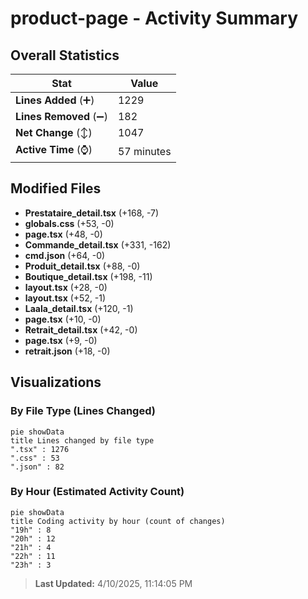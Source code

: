 # product-page - Activity Summary 

## Overall Statistics

| Stat                   | Value                                                             |
| ---------------------- | ----------------------------------------------------------------- |
| **Lines Added** (➕)   | 1229                                          |
| **Lines Removed** (➖) | 182                                        |
| **Net Change** (↕)    | 1047                |
| **Active Time** (⌚)   | 57 minutes |


## Modified Files
- **Prestataire_detail.tsx** (+168, -7)
- **globals.css** (+53, -0)
- **page.tsx** (+48, -0)
- **Commande_detail.tsx** (+331, -162)
- **cmd.json** (+64, -0)
- **Produit_detail.tsx** (+88, -0)
- **Boutique_detail.tsx** (+198, -11)
- **layout.tsx** (+28, -0)
- **layout.tsx** (+52, -1)
- **Laala_detail.tsx** (+120, -1)
- **page.tsx** (+10, -0)
- **Retrait_detail.tsx** (+42, -0)
- **page.tsx** (+9, -0)
- **retrait.json** (+18, -0)

## Visualizations

### By File Type (Lines Changed)

```mermaid
pie showData
title Lines changed by file type
".tsx" : 1276
".css" : 53
".json" : 82
```

### By Hour (Estimated Activity Count)

```mermaid
pie showData
title Coding activity by hour (count of changes)
"19h" : 8
"20h" : 12
"21h" : 4
"22h" : 11
"23h" : 3
```


> **Last Updated:** 4/10/2025, 11:14:05 PM